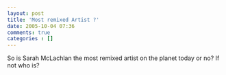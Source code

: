 ```yaml
---
layout: post
title: 'Most remixed Artist ?'
date: 2005-10-04 07:36
comments: true
categories : []
---  
```


So is Sarah McLachlan the most remixed artist on the planet today or no? If not who is?



